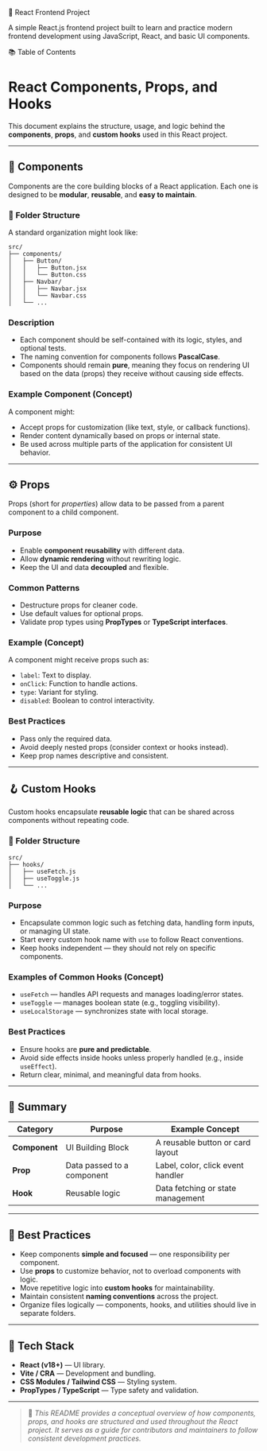 🚀 React Frontend Project

A simple React.js frontend project built to learn and practice modern frontend development using JavaScript, React, and basic UI components.

📚 Table of Contents
# React Components, Props, and Hooks

This document explains the structure, usage, and logic behind the **components**, **props**, and **custom hooks** used in this React project.

---

## 🧩 Components

Components are the core building blocks of a React application. Each one is designed to be **modular**, **reusable**, and **easy to maintain**.

### 📁 Folder Structure

A standard organization might look like:

```
src/
├── components/
│   ├── Button/
│   │   ├── Button.jsx
│   │   └── Button.css
│   ├── Navbar/
│   │   ├── Navbar.jsx
│   │   └── Navbar.css
│   └── ...
```

### Description

* Each component should be self-contained with its logic, styles, and optional tests.
* The naming convention for components follows **PascalCase**.
* Components should remain **pure**, meaning they focus on rendering UI based on the data (props) they receive without causing side effects.

### Example Component (Concept)

A component might:

* Accept props for customization (like text, style, or callback functions).
* Render content dynamically based on props or internal state.
* Be used across multiple parts of the application for consistent UI behavior.

---

## ⚙️ Props

Props (short for *properties*) allow data to be passed from a parent component to a child component.

### Purpose

* Enable **component reusability** with different data.
* Allow **dynamic rendering** without rewriting logic.
* Keep the UI and data **decoupled** and flexible.

### Common Patterns

* Destructure props for cleaner code.
* Use default values for optional props.
* Validate prop types using **PropTypes** or **TypeScript interfaces**.

### Example (Concept)

A component might receive props such as:

* `label`: Text to display.
* `onClick`: Function to handle actions.
* `type`: Variant for styling.
* `disabled`: Boolean to control interactivity.

### Best Practices

* Pass only the required data.
* Avoid deeply nested props (consider context or hooks instead).
* Keep prop names descriptive and consistent.

---

## 🪝 Custom Hooks

Custom hooks encapsulate **reusable logic** that can be shared across components without repeating code.

### 📁 Folder Structure

```
src/
├── hooks/
│   ├── useFetch.js
│   ├── useToggle.js
│   └── ...
```

### Purpose

* Encapsulate common logic such as fetching data, handling form inputs, or managing UI state.
* Start every custom hook name with `use` to follow React conventions.
* Keep hooks independent — they should not rely on specific components.

### Examples of Common Hooks (Concept)

* `useFetch` — handles API requests and manages loading/error states.
* `useToggle` — manages boolean state (e.g., toggling visibility).
* `useLocalStorage` — synchronizes state with local storage.

### Best Practices

* Ensure hooks are **pure and predictable**.
* Avoid side effects inside hooks unless properly handled (e.g., inside `useEffect`).
* Return clear, minimal, and meaningful data from hooks.

---

## 🧠 Summary

| Category      | Purpose                    | Example Concept                   |
| ------------- | -------------------------- | --------------------------------- |
| **Component** | UI Building Block          | A reusable button or card layout  |
| **Prop**      | Data passed to a component | Label, color, click event handler |
| **Hook**      | Reusable logic             | Data fetching or state management |

---

## 🧾 Best Practices

* Keep components **simple and focused** — one responsibility per component.
* Use **props** to customize behavior, not to overload components with logic.
* Move repetitive logic into **custom hooks** for maintainability.
* Maintain consistent **naming conventions** across the project.
* Organize files logically — components, hooks, and utilities should live in separate folders.

---

## 🔧 Tech Stack

* **React (v18+)** — UI library.
* **Vite / CRA** — Development and bundling.
* **CSS Modules / Tailwind CSS** — Styling system.
* **PropTypes / TypeScript** — Type safety and validation.

---

> 📘 *This README provides a conceptual overview of how components, props, and hooks are structured and used throughout the React project. It serves as a guide for contributors and maintainers to follow consistent development practices.*

